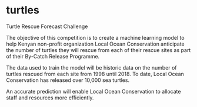 # turtles
Turtle Rescue Forecast Challenge

The objective of this competition is to create a machine learning model to help Kenyan non-profit organization Local Ocean Conservation anticipate the number of turtles they will rescue from each of their rescue sites as part of their By-Catch Release Programme.

The data used to train the model will be historic data on the number of turtles rescued from each site from 1998 until 2018. To date, Local Ocean Conservation has released over 10,000 sea turtles.

An accurate prediction will enable Local Ocean Conservation to allocate staff and resources more efficiently.
